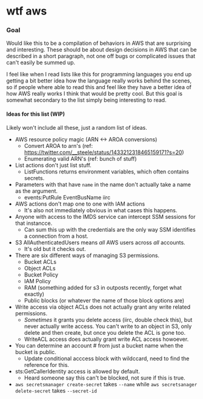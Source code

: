 # wtf aws

### Goal

Would like this to be a compilation of behaviors in AWS that are surprising and interesting. These should be about design decisions in AWS that can be described in a short paragraph, not one off bugs or complicated issues that can't easily be summed up.

I feel like when I read lists like this for programming languages you end up getting a bit better idea how the language really works behind the scenes, so if people where able to read this and feel like they have a better idea of how AWS really works I think that would be pretty cool. But this goal is somewhat secondary to the list simply being interesting to read.

#### Ideas for this list (WIP)

Likely won't include all these, just a random list of ideas.

* AWS resource policy magic (ARN <-> AROA conversions)
  * Convert AROA to arn's (ref: https://twitter.com/__steele/status/1433212318465159171?s=20)
  * Enumerating valid ARN's (ref: bunch of stuff)
* List actions don't just list stuff.
  * ListFunctions returns environment variables, which often contains secrets. 
* Parameters with that have `name` in the name don't actually take a name as the argument.
  * events:PutRule EventBusName iirc
* AWS actions don't map one to one with IAM actions
  * It's also not immediately obvious in what cases this happens.
* Anyone with access to the IMDS service can intercept SSM sessions for that instancce.
  *  Can sum this up with the credentials are the only way SSM identifies a connection from a host.
* S3 AllAuthenticatedUsers means *all* AWS users across *all* accounts.
  *  It's old but it checks out.
* There are six different ways of managing S3 permissions.
  * Bucket ACLs
  * Object ACLs
  * Bucket Policy
  * IAM Policy
  * RAM (something added for s3 in outposts recently, forget what exactly)
  * Public blocks (or whatever the name of those block options are)
* Write access via object ACLs does not actually grant any write related permissions.
  * *Sometimes* it grants you delete access (iirc, double check this), but never actually write access.
    You can't write to an object in S3, only delete and then create, but once you delete the ACL is
    gone too.
  * WriteACL access does actually grant write ACL access howoever.
* You can determine an account # from just a bucket name when the bucket is public.
  * Update conditional acccess block with wildccard, need to find the reference for this.
* sts:GetCallerIdentity access is allowed by default.
  * Heard someone say this can't be blocked, not sure if this is true.
* `aws secretsmanager create-secret` takes `--name` while `aws secretsanager delete-secret` takes `--secret-id`


